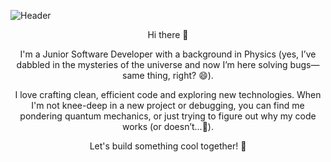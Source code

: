 ![Header](https://github.com/user-attachments/assets/25e8901e-bc20-4e1e-a71d-137ab72ab752)
<p align="center">
Hi there 👋
</p>
<p align="center">
  I'm a Junior Software Developer with a background in Physics (yes, I’ve dabbled in the mysteries of the universe and now I’m here solving bugs—same thing, right? 😄).
</p>
<p align="center">
I love crafting clean, efficient code and exploring new technologies. When I'm not knee-deep in a new project or debugging, you can find me pondering quantum mechanics, or just trying to figure out why my code works (or doesn’t…🤔).
</p>
<p align="center">
Let's build something cool together! 🚀
</p>

